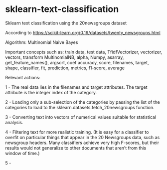# sklearn-text-classification
 
Sklearn text classification using the 20newsgroups dataset 

According to https://scikit-learn.org/0.19/datasets/twenty_newsgroups.html

Algorithm: Multinomial Naive Bayes

Important concepts such as: 
train data, test data, 
TfidfVectorizer, vectorizer, vectors, transform
MultinomialNB, alpha, 
Numpy, asarray, get_feature_names(), argsort, coef 
accuracy, score, filenames, target, shape, 
classifier, fit, prediction, 
metrics, f1-score, average


Relevant actions:

1 - The real data lies in the filenames and target attributes. The target attribute is the integer index of the category.

2 - Loading only a sub-selection of the categories by passing the list of the categories to load to the sklearn.datasets.fetch_20newsgroups function.

3 - Converting text into vectors of numerical values suitable for statistical analysis.

4 - Filtering text for more realistic training. (It is easy for a classifier to overfit on particular things that appear in the 20 Newsgroups data, such as newsgroup headers. Many classifiers achieve very high F-scores, but their results would not generalize to other documents that aren’t from this window of time.)

5 - 